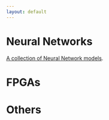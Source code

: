 ```yaml
---
layout: default
---
```


# [](#nn)Neural Networks
[A collection of Neural Network models](/blog/projects/projects_sum.html).
# [](#fpga)FPGAs
# [](#fpga)Others

